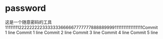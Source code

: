 # password
这是一个随意密码的工具1111111122222222233333336666677777778888899991111111111111111Commit 1 line
Commit 1 line
Commit 2 line
Commit 3 line
Commit 4 line
Commit 5 line
